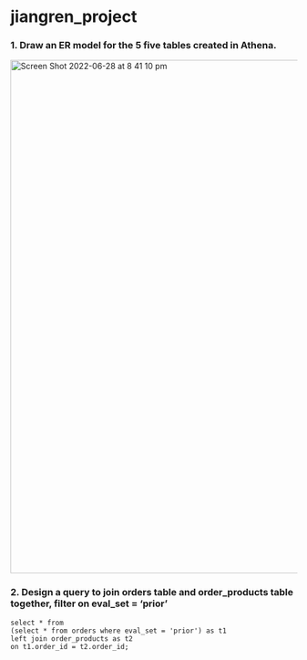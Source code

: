 # jiangren_project

### 1. Draw an ER model for the 5 five tables created in Athena. 
<img width="901" alt="Screen Shot 2022-06-28 at 8 41 10 pm" src="https://user-images.githubusercontent.com/70564580/176159860-80bcd447-4fcd-4db0-b18f-666f20ca5442.png">

### 2. Design a query to join orders table and order_products table together, filter on eval_set = ‘prior’
```
select * from 
(select * from orders where eval_set = 'prior') as t1
left join order_products as t2
on t1.order_id = t2.order_id;
```
